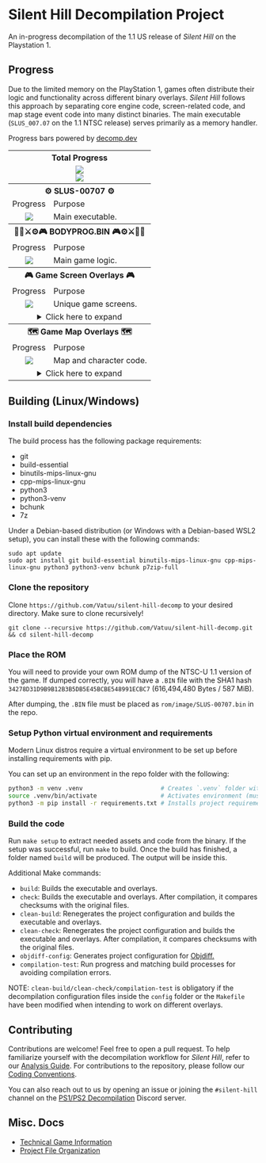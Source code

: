 # Silent Hill Decompilation Project

An in-progress decompilation of the 1.1 US release of *Silent Hill* on the Playstation 1.

## Progress
Due to the limited memory on the PlayStation 1, games often distribute their logic and functionality across different binary overlays. *Silent Hill* follows this approach by separating core engine code, screen-related code, and map stage event code into many distinct binaries. The main executable (`SLUS_007.07` on the 1.1 NTSC release) serves primarily as a memory handler.

Progress bars powered by [decomp.dev](https://decomp.dev)

<table align=center>
    <tbody>
        <tr>
            <th colspan=3>Total Progress</th>
        </tr>
        <tr>
            <td colspan=3 align=center><a href="https://decomp.dev/Vatuu/silent-hill-decomp"><img src="https://decomp.dev/Vatuu/silent-hill-decomp.svg?mode=shield&measure=matched_code_percent"/></a><br/><a href="https://decomp.dev/Vatuu/silent-hill-decomp"><img src="https://decomp.dev/Vatuu/silent-hill-decomp.svg?mode=shield&label=Silent+Hill+%28Fuzzy+Match%29&measure=fuzzy_match_percent"/></a></td>
        </tr>
        <tr>
            <th colspan=3>⚙ SLUS-00707 ⚙</th>
        </tr>
        <tr>
            <td>Progress</td>
            <td colspan=2>Purpose</td>
        </tr>
        <tr>
            <td align=center><a href="https://decomp.dev/Vatuu/silent-hill-decomp?category=main"><img src="https://decomp.dev/Vatuu/silent-hill-decomp.svg?mode=shield&category=main&measure=fuzzy_match_percent"/></a></td>
            <td colspan=2>Main executable.</td>
        </tr>
        <tr>
            <th colspan=3>🧟‍♂️⚔⚙🎮 BODYPROG.BIN 🎮⚙⚔🧟‍♂️</th>
        </tr>
        <tr>
            <td>Progress</td>
            <td colspan=2>Purpose</td>
        </tr>
        <tr>
            <td align=center><a href="https://decomp.dev/Vatuu/silent-hill-decomp?category=engine"><img src="https://decomp.dev/Vatuu/silent-hill-decomp.svg?mode=shield&category=engine&measure=fuzzy_match_percent"/></a></td>
            <td colspan=2>Main game logic.</td>
        </tr>
        <tr>
            <th colspan=3>🎮 Game Screen Overlays 🎮</th>
        </tr>
        <tr>
            <td>Progress</td>
            <td colspan=2>Purpose</td>
        </tr>
        <tr>
            <td align=center><a href="https://decomp.dev/Vatuu/silent-hill-decomp?category=screen"><img src="https://decomp.dev/Vatuu/silent-hill-decomp.svg?mode=shield&measure=fuzzy_match&category=screen&color=rgb(255,215,0)"/></a></td>
            <td colspan=2>Unique game screens.</td>
        </tr>
        <tr>
            <td colspan=3 align=center>
<details>
<summary>Click here to expand</summary>
<!-- Github incorrectly parses it if it's indented... -->
<table>
    <tbody>
        <tr>
          <th colspan=3>👨‍💼 B_KONAMI.BIN 👨‍💼</th>
        </tr>
        <tr>
            <td>Progress</td>
            <td>Purpose</td>
            <td>Note</td>
        </tr>
        <tr>
            <td align=center><a href="https://decomp.dev/Vatuu/silent-hill-decomp?category=screen.b_konami"><img src="https://decomp.dev/Vatuu/silent-hill-decomp.svg?mode=shield&measure=fuzzy_match&category=screen.b_konami&label=B_KONAMI&color=rgb(255,215,0)"/></a></td>
            <td>Boot screen logic.</td>
            <td><a href="https://github.com/Vatuu/silent-hill-decomp/commit/349b284d61a6901df3b96b99a612a66653d97238">First fully decompiled and matching overlay!</a></td>
        </tr>
        <tr>
          <th colspan=3>🎞 STREAM.BIN 🎞</th>
        </tr>
        <tr>
            <td>Progress</td>
            <td>Purpose</td>
            <td>Note</td>
        </tr>
        <tr>
            <td align=center><a href="https://decomp.dev/Vatuu/silent-hill-decomp?category=screen.stream"><img src="https://decomp.dev/Vatuu/silent-hill-decomp.svg?mode=shield&measure=fuzzy_match&category=screen.stream&label=STREAM&color=rgb(255,215,0)"/></a></td>
            <td>Full motion videos stream logic.</td>
            <td><a href="https://github.com/Vatuu/silent-hill-decomp/commit/d2541f2c10667860048a6bd17bc39bbd87280d47">Third fully decompiled and matching overlay!</a></td>
        </tr>
        <tr>
          <th colspan=3>💾 SAVELOAD.BIN 💾</th>
        </tr>
        <tr>
            <td>Progress</td>
            <td>Purpose</td>
            <td>Note</td>
        <tr>
            <td align=center><a href="https://decomp.dev/Vatuu/silent-hill-decomp?category=screen.saveload"><img src="https://decomp.dev/Vatuu/silent-hill-decomp.svg?mode=shield&measure=fuzzy_match&category=screen.saveload&label=SAVELOAD&color=rgb(255,215,0)"/></a></td>
            <td>Save and load screen logic.</td>
            <td><a href="https://github.com/Vatuu/silent-hill-decomp/commit/f72646453302f8c84933decf1326c9b9ebd3d622">Fourth fully decompiled and matching overlay!</a></td>
        </tr>
        <tr>
          <th colspan=3>📜 STF_ROLL.BIN 📜</th>
        </tr>
        <tr>
            <td>Progress</td>
            <td>Purpose</td>
            <td>Note</td>
        </tr>
        <tr>
            <td align=center><a href="https://decomp.dev/Vatuu/silent-hill-decomp?category=screen.credits"><img src="https://decomp.dev/Vatuu/silent-hill-decomp.svg?mode=shield&measure=fuzzy_match&category=screen.credits&label=CREDITS&color=rgb(255,215,0)"/></a></td>
            <td>Credits roll logic.</td>
            <td><a href="https://github.com/Vatuu/silent-hill-decomp/commit/701c1223daa79fa6317ee4d09d54ff3d99112abc">Second fully decompiled and matching overlay!</a></td>
        </tr>
        <tr>
          <th colspan=3>🛠 OPTION.BIN 🛠</th>
        </tr>
        <tr>
            <td>Progress</td>
            <td>Purpose</td>
            <td>Note</td>
        </tr>
            <td align=center><a href="https://decomp.dev/Vatuu/silent-hill-decomp?category=screen.options"><img src="https://decomp.dev/Vatuu/silent-hill-decomp.svg?mode=shield&measure=fuzzy_match&category=screen.options&label=OPTIONS&color=rgb(255,215,0)"/></a></td>
            <td>Options screen logic.</td>
            <td><a href="https://github.com/Vatuu/silent-hill-decomp/commit/a7ab294077dab8104a18ddacb8e567c23eaf0efe">Fifth fully decompiled and matching overlay!</a></td>
        </tr>
      </tbody>
    </table>
</details>
</td>
          <tr>
            <th colspan=3>🗺 Game Map Overlays 🗺</th>
          </tr>
          <tr>
            <td>Progress</td>
            <td colspan=2>Purpose</td>
          </tr>
          <tr>
            <td align=center><a href="https://decomp.dev/Vatuu/silent-hill-decomp?category=map"><img src="https://decomp.dev/Vatuu/silent-hill-decomp.svg?mode=shield&measure=fuzzy_match&category=map"/></a></td>
            <td colspan=2>Map and character code.</td>
          </tr>
          <tr>
            <td colspan=3 align=center>
<details>
<summary>Click here to expand</summary>
<!-- Github incorrectly parses it if it's indented... -->
<table>
    <tbody>
        <tr>
          <th colspan=3>🏙 MAP0 🏙</th>
        </tr>
        <tr>
            <td>Progress</td>
            <td colspan=2>Location</td>
        </tr>
        <tr>
            <td align=center><a href="https://decomp.dev/Vatuu/silent-hill-decomp?category=map.map0_s00"><img src="https://decomp.dev/Vatuu/silent-hill-decomp.svg?mode=shield&color=%23003cc7&measure=fuzzy_match&category=map.map0_s00&label=MAP0_S00"/></a></td>
            <td colspan=2>Old Silent Hill.</td>
        </tr>
        <tr>
            <td align=center><a href="https://decomp.dev/Vatuu/silent-hill-decomp?category=map.map0_s01"><img src="https://decomp.dev/Vatuu/silent-hill-decomp.svg?mode=shield&color=%23003cc7&measure=fuzzy_match&category=map.map0_s01&label=MAP0_S01"/></a></td>
            <td colspan=2>Cafe in Old Silent Hill.</td>
        </tr>
        <tr>
            <td align=center><a href="https://decomp.dev/Vatuu/silent-hill-decomp?category=map.map0_s02"><img src="https://decomp.dev/Vatuu/silent-hill-decomp.svg?mode=shield&color=%23003cc7&measure=fuzzy_match&category=map.map0_s02&label=MAP0_S02"/></a></td>
            <td colspan=2>Bonus unlockable areas in Old Silent Hill.</td>
        </tr>
        <tr>
          <th colspan=3>🏫 MAP1 🏫</th>
        </tr>
        <tr>
            <td>Progress</td>
            <td colspan=2>Location</td>
        </tr>
        <tr>
            <td align=center><a href="https://decomp.dev/Vatuu/silent-hill-decomp?category=map.map1_s00"><img src="https://decomp.dev/Vatuu/silent-hill-decomp.svg?mode=shield&measure=fuzzy_match&category=map.map1_s00&label=MAP1_S00"/></a></td>
            <td colspan=2>School first floor, courtyard, and basement.</td>
        <tr>
            <td align=center><a href="https://decomp.dev/Vatuu/silent-hill-decomp?category=map.map1_s01"><img src="https://decomp.dev/Vatuu/silent-hill-decomp.svg?mode=shield&measure=fuzzy_match&category=map.map1_s01&label=MAP1_S01"/></a></td>
            <td colspan=2>School second floor.</td>
        </tr>
        <tr>
            <td align=center><a href="https://decomp.dev/Vatuu/silent-hill-decomp?category=map.map1_s02"><img src="https://decomp.dev/Vatuu/silent-hill-decomp.svg?mode=shield&measure=fuzzy_match&category=map.map1_s02&label=MAP1_S02"/></a></td>
            <td colspan=2>School first floor and courtyard in Otherworld.</td>
        </tr>
        <tr>
            <td align=center><a href="https://decomp.dev/Vatuu/silent-hill-decomp?category=map.map1_s03"><img src="https://decomp.dev/Vatuu/silent-hill-decomp.svg?mode=shield&measure=fuzzy_match&category=map.map1_s03&label=MAP1_S03"/></a></td>
            <td colspan=2>School second floor and school roof in Otherworld.</td>
        </tr>
        <tr>
            <td align=center><a href="https://decomp.dev/Vatuu/silent-hill-decomp?category=map.map1_s04"><img src="https://decomp.dev/Vatuu/silent-hill-decomp.svg?mode=shield&measure=fuzzy_match&category=map.map1_s04&label=MAP1_S04&color=rgb(255,215,0)"/></a></td>
            <td>Unused <a href="https://github.com/Vatuu/silent-hill-decomp/issues/335#issuecomment-3393749791">(Click here for more information)</a></td>
			<td><a href="https://github.com/Vatuu/silent-hill-decomp/commit/c24f6f392e14eb4dbeac7fb0f0975f91a6539cb4">First fully decompiled and matching</br>map overlay!</a></td>
        </tr>
        <tr>
            <td align=center><a href="https://decomp.dev/Vatuu/silent-hill-decomp?category=map.map1_s05"><img src="https://decomp.dev/Vatuu/silent-hill-decomp.svg?mode=shield&measure=fuzzy_match&category=map.map1_s05&label=MAP1_S05"/></a></td>
            <td colspan=2>School boss fight.</td>
        </tr>
        <tr>
            <td align=center><a href="https://decomp.dev/Vatuu/silent-hill-decomp?category=map.map1_s06"><img src="https://decomp.dev/Vatuu/silent-hill-decomp.svg?mode=shield&measure=fuzzy_match&category=map.map1_s06&label=MAP1_S06"/></a></td>
            <td colspan=2>School first floor and basement after the boss fight.</td>
        </tr>
        <tr>
          <th colspan=3>🏙 MAP2 🏙</th>
        </tr>
        <tr>
            <td>Progress</td>
            <td colspan=2>Location</td>
        </tr>
        <tr>
            <td align=center><a href="https://decomp.dev/Vatuu/silent-hill-decomp?category=map.map2_s00"><img src="https://decomp.dev/Vatuu/silent-hill-decomp.svg?mode=shield&color=%23003cc7&measure=fuzzy_match&category=map.map2_s00&label=MAP2_S00"/></a></td>
            <td colspan=2>Old Silent Hill.</td>
        </tr>
        <tr>
            <td align=center><a href="https://decomp.dev/Vatuu/silent-hill-decomp?category=map.map2_s01"><img src="https://decomp.dev/Vatuu/silent-hill-decomp.svg?mode=shield&measure=fuzzy_match&category=map.map2_s01&label=MAP2_S01&color=rgb(255,215,0)"/></a></td>
            <td>Church.</td>
			<td><a href="https://github.com/Vatuu/silent-hill-decomp/commit/5921aa73fb75645a75ae9c6fa0fdc30a0e4d58b2">Third fully decompiled and matching</br>map overlay!</a></td>
        </tr>
        <tr>
            <td align=center><a href="https://decomp.dev/Vatuu/silent-hill-decomp?category=map.map2_s02"><img src="https://decomp.dev/Vatuu/silent-hill-decomp.svg?mode=shield&color=%23003cc7&measure=fuzzy_match&category=map.map2_s02&label=MAP2_S02"/></a></td>
            <td colspan=2>Central Silent Hill.</td>
        </tr>
            <td align=center><a href="https://decomp.dev/Vatuu/silent-hill-decomp?category=map.map2_s03"><img src="https://decomp.dev/Vatuu/silent-hill-decomp.svg?mode=shield&measure=fuzzy_match&category=map.map2_s03&label=MAP2_S03&color=rgb(255,215,0)"/></a></td>
            <td>Unused <a href="https://github.com/Vatuu/silent-hill-decomp/issues/335#issuecomment-3393749791">(Click here for more information)</a></td>
			<td><a href="https://github.com/Vatuu/silent-hill-decomp/commit/bce45a64f45e2b561b4f0e675a7bda9bfe805dbf">Second fully decompiled and matching</br>map overlay!</a></td>
        <tr>
            <td align=center><a href="https://decomp.dev/Vatuu/silent-hill-decomp?category=map.map2_s04"><img src="https://decomp.dev/Vatuu/silent-hill-decomp.svg?mode=shield&measure=fuzzy_match&category=map.map2_s04&label=MAP2_S04&color=rgb(255,215,0)"/></a></td>
            <td>Police station in Central Silent Hill.</td>
			<td><a href="https://github.com/Vatuu/silent-hill-decomp/commit/d7d655dfb59dc39328e7b14cae290b30ac0e992b">Fourth fully decompiled and matching</br>map overlay!</a></td>
        </tr>
        <tr>
          <th colspan=3>🏥 MAP3 🏥</th>
        </tr>
        <tr>
            <td>Progress</td>
            <td colspan=2>Location</td>
        </tr>
        <tr>
            <td align=center><a href="https://decomp.dev/Vatuu/silent-hill-decomp?category=map.map3_s00"><img src="https://decomp.dev/Vatuu/silent-hill-decomp.svg?mode=shield&measure=fuzzy_match&category=map.map3_s00&label=MAP3_S00"/></a></td>
            <td colspan=2>Hospital beginning. Ends after meeting with Kaufmann.</td>
        </tr>
        <tr>
            <td align=center><a href="https://decomp.dev/Vatuu/silent-hill-decomp?category=map.map3_s01"><img src="https://decomp.dev/Vatuu/silent-hill-decomp.svg?mode=shield&measure=fuzzy_match&category=map.map3_s01&label=MAP3_S01"/></a></td>
            <td colspan=2>Hospital 1st and basement floors after meeting with Kaufmann.</td>
        </tr>
        <tr>
            <td align=center><a href="https://decomp.dev/Vatuu/silent-hill-decomp?category=map.map3_s02"><img src="https://decomp.dev/Vatuu/silent-hill-decomp.svg?mode=shield&measure=fuzzy_match&category=map.map3_s02&label=MAP3_S02"/></a></td>
            <td colspan=2>Green Lion Antique Shop cutscene in the Hospital.</td>
        </tr>
        <tr>
            <td align=center><a href="https://decomp.dev/Vatuu/silent-hill-decomp?category=map.map3_s03"><img src="https://decomp.dev/Vatuu/silent-hill-decomp.svg?mode=shield&measure=fuzzy_match&category=map.map3_s03&label=MAP3_S03"/></a></td>
            <td colspan=2>Hospital third and second floor in Otherworld.</td>
        </tr>
        <tr>
            <td align=center><a href="https://decomp.dev/Vatuu/silent-hill-decomp?category=map.map3_s04"><img src="https://decomp.dev/Vatuu/silent-hill-decomp.svg?mode=shield&measure=fuzzy_match&category=map.map3_s04&label=MAP3_S04"/></a></td>
            <td colspan=2>Hospital first floor in Otherworld.</td>
        </tr>
        <tr>
            <td align=center><a href="https://decomp.dev/Vatuu/silent-hill-decomp?category=map.map3_s05"><img src="https://decomp.dev/Vatuu/silent-hill-decomp.svg?mode=shield&measure=fuzzy_match&category=map.map3_s05&label=MAP3_S05"/></a></td>
            <td colspan=2>Hospital basement in Otherworld.</td>
        </tr>
        <tr>
            <td align=center><a href="https://decomp.dev/Vatuu/silent-hill-decomp?category=map.map3_s06"><img src="https://decomp.dev/Vatuu/silent-hill-decomp.svg?mode=shield&measure=fuzzy_match&category=map.map3_s06&label=MAP3_S06"/></a></td>
            <td colspan=2>Hospital first floor after the Otherworld section.</td>
        </tr>
        <tr>
          <th colspan=3>🏙 MAP4 🏙</th>
        </tr>
        <tr>
            <td>Progress</td>
            <td colspan=2>Location</td>
        </tr>
        <tr>
            <td align=center><a href="https://decomp.dev/Vatuu/silent-hill-decomp?category=map.map4_s00"><img src="https://decomp.dev/Vatuu/silent-hill-decomp.svg?mode=shield&color=%23003cc7&measure=fuzzy_match&category=map.map4_s00&label=MAP4_S00"/></a></td>
            <td colspan=2>Unused <a href="https://github.com/Vatuu/silent-hill-decomp/issues/335#issuecomment-3393749791">(Click here for more information)</a></td>
        </tr>
        <tr>
            <td align=center><a href="https://decomp.dev/Vatuu/silent-hill-decomp?category=map.map4_s01"><img src="https://decomp.dev/Vatuu/silent-hill-decomp.svg?mode=shield&color=%23003cc7&measure=fuzzy_match&category=map.map4_s01&label=MAP4_S01"/></a></td>
            <td colspan=2>Green Lion Antique Shop in Central Silent Hill and Otherworld.</td>
        </tr>
        <tr>
            <td align=center><a href="https://decomp.dev/Vatuu/silent-hill-decomp?category=map.map4_s02"><img src="https://decomp.dev/Vatuu/silent-hill-decomp.svg?mode=shield&color=%23003cc7&measure=fuzzy_match&category=map.map4_s02&label=MAP4_S02"/></a></td>
            <td colspan=2>Central Silent Hill in Otherworld.</td>
        </tr>
        <tr>
            <td align=center><a href="https://decomp.dev/Vatuu/silent-hill-decomp?category=map.map4_s03"><img src="https://decomp.dev/Vatuu/silent-hill-decomp.svg?mode=shield&color=%23003cc7&measure=fuzzy_match&category=map.map4_s03&label=MAP4_S03"/></a></td>
            <td colspan=2>Mall and boss fight.</td>
        </tr>
        <tr>
            <td align=center><a href="https://decomp.dev/Vatuu/silent-hill-decomp?category=map.map4_s04"><img src="https://decomp.dev/Vatuu/silent-hill-decomp.svg?mode=shield&color=%23003cc7&measure=fuzzy_match&category=map.map4_s04&label=MAP4_S04"/></a></td>
            <td>Hospital First Floor.</td>
            <td>Cutscene with Lisa after finding the<br/>altar in the Green Lion Antique Shop<br/>and meeting Lisa again after the mall<br/>boss fight.</td>
        </tr>
        <tr>
            <td align=center><a href="https://decomp.dev/Vatuu/silent-hill-decomp?category=map.map4_s05"><img src="https://decomp.dev/Vatuu/silent-hill-decomp.svg?mode=shield&color=%23003cc7&measure=fuzzy_match&category=map.map4_s05&label=MAP4_S05"/></a></td>
            <td colspan=2>Central Silent Hill Floatstinger boss fight in Otherworld.</td>
        </tr>
        <tr>
            <td align=center><a href="https://decomp.dev/Vatuu/silent-hill-decomp?category=map.map4_s06"><img src="https://decomp.dev/Vatuu/silent-hill-decomp.svg?mode=shield&color=%23003cc7&measure=fuzzy_match&category=map.map4_s06&label=MAP4_S06"/></a></td>
            <td colspan=2>Unused <a href="https://github.com/Vatuu/silent-hill-decomp/issues/335#issuecomment-3393749791">(Click here for more information)</a></td>
        </tr>
        <tr>
          <th colspan=3>🏙🍹 MAP5 🍹🏙</th>
        <tr>
            <td align=center><a href="https://decomp.dev/Vatuu/silent-hill-decomp?category=map.map5_s00"><img src="https://decomp.dev/Vatuu/silent-hill-decomp.svg?mode=shield&measure=fuzzy_match&category=map.map5_s00&label=MAP5_S00"/></a></td>
            <td colspan=2>Sewers lower and upper levels.</td>
        </tr>
        <tr>
            <td align=center><a href="https://decomp.dev/Vatuu/silent-hill-decomp?category=map.map5_s01"><img src="https://decomp.dev/Vatuu/silent-hill-decomp.svg?mode=shield&measure=fuzzy_match&category=map.map5_s01&label=MAP5_S01"/></a></td>
            <td colspan=2>Silent Hill Resort Area.</td>
        </tr>
        <tr>
            <td align=center><a href="https://decomp.dev/Vatuu/silent-hill-decomp?category=map.map5_s02"><img src="https://decomp.dev/Vatuu/silent-hill-decomp.svg?mode=shield&measure=fuzzy_match&category=map.map5_s02&label=MAP5_S02"/></a></td>
            <td colspan=2>Annie's Bar and Indian Runner in Resort Area.</td>
        </tr>
        <tr>
            <td align=center><a href="https://decomp.dev/Vatuu/silent-hill-decomp?category=map.map5_s03"><img src="https://decomp.dev/Vatuu/silent-hill-decomp.svg?mode=shield&measure=fuzzy_match&category=map.map5_s03&label=MAP5_S03"/></a></td>
            <td colspan=2>Norman's Motel in Resort Area.</td>
        </tr>
        <tr>
          <th colspan=3>🏙🍹🔥 MAP6 🔥🍹🏙</th>
        </tr>
        <tr>
            <td align=center><a href="https://decomp.dev/Vatuu/silent-hill-decomp?category=map.map6_s00"><img src="https://decomp.dev/Vatuu/silent-hill-decomp.svg?mode=shield&color=%23003cc7&measure=fuzzy_match&category=map.map6_s00&label=MAP6_S00"/></a></td>
            <td colspan=2>Silent Hill Resort Area in Otherworld.</td>
        </tr>
        <tr>
            <td align=center><a href="https://decomp.dev/Vatuu/silent-hill-decomp?category=map.map6_s01"><img src="https://decomp.dev/Vatuu/silent-hill-decomp.svg?mode=shield&color=%23003cc7&measure=fuzzy_match&category=map.map6_s01&label=MAP6_S01"/></a></td>
            <td colspan=2>Boat at Lakeside Pier.</td>
        </tr>
        <tr>
            <td align=center><a href="https://decomp.dev/Vatuu/silent-hill-decomp?category=map.map6_s02"><img src="https://decomp.dev/Vatuu/silent-hill-decomp.svg?mode=shield&color=%23003cc7&measure=fuzzy_match&category=map.map6_s02&label=MAP6_S02"/></a></td>
            <td colspan=2>Lakeside Pier and Lighthouse.</td>
        </tr>
        <tr>
            <td align=center><a href="https://decomp.dev/Vatuu/silent-hill-decomp?category=map.map6_s03"><img src="https://decomp.dev/Vatuu/silent-hill-decomp.svg?mode=shield&color=%23003cc7&measure=fuzzy_match&category=map.map6_s03&label=MAP6_S03"/></a></td>
            <td colspan=2>Sewer connecting to Lakeside Amusement Park.</td>
        </tr>
        <tr>
            <td align=center><a href="https://decomp.dev/Vatuu/silent-hill-decomp?category=map.map6_s04"><img src="https://decomp.dev/Vatuu/silent-hill-decomp.svg?mode=shield&color=%23003cc7&measure=fuzzy_match&category=map.map6_s04&label=MAP6_S04"/></a></td>
            <td colspan=2>Cybil boss fight and cutscene of Dahlia kidnapping Alessa.</td>
        </tr>
        <tr>
            <td align=center><a href="https://decomp.dev/Vatuu/silent-hill-decomp?category=map.map6_s05"><img src="https://decomp.dev/Vatuu/silent-hill-decomp.svg?mode=shield&color=%23003cc7&measure=fuzzy_match&category=map.map6_s05&label=MAP6_S05"/></a></td>
            <td colspan=2>Unused <a href="https://github.com/Vatuu/silent-hill-decomp/issues/335#issuecomment-3393749791">(Click here for more information)</a></td>
        </tr>
        <tr>
          <th colspan=3>❔🏥 MAP7 🏥❔</th>
        </tr>
        <tr>
            <td>Progress</td>
            <td colspan=2>Location</td>
        </tr>
        <tr>
            <td align=center><a href="https://decomp.dev/Vatuu/silent-hill-decomp?category=map.map7_s00"><img src="https://decomp.dev/Vatuu/silent-hill-decomp.svg?mode=shield&measure=fuzzy_match&category=map.map7_s00&label=MAP7_S00"/></a></td>
            <td colspan=2>Hospital first floor in Nowhere and Lisa cutscene.</td>
        </tr>
        <tr>
            <td align=center><a href="https://decomp.dev/Vatuu/silent-hill-decomp?category=map.map7_s01"><img src="https://decomp.dev/Vatuu/silent-hill-decomp.svg?mode=shield&measure=fuzzy_match&category=map.map7_s01&label=MAP7_S01"/></a></td>
            <td>Unknown</td>
            <td>Unknown parts of Nowhere.</td>
        </tr>
        <tr>
            <td align=center><a href="https://decomp.dev/Vatuu/silent-hill-decomp?category=map.map7_s02"><img src="https://decomp.dev/Vatuu/silent-hill-decomp.svg?mode=shield&measure=fuzzy_match&category=map.map7_s02&label=MAP7_S02"/></a></td>
            <td>Unknown</td>
            <td>Unknown parts of Nowhere, contains the<br/>cutscene where Alessa struggles against<br/>Dahlia.</td>
        </tr>
        <tr>
            <td align=center><a href="https://decomp.dev/Vatuu/silent-hill-decomp?category=map.map7_s03"><img src="https://decomp.dev/Vatuu/silent-hill-decomp.svg?mode=shield&measure=fuzzy_match&category=map.map7_s03&label=MAP7_S03"/></a></td>
            <td colspan=2>Final boss fight.</td>
        </tr>
      </tbody>
    </table>
</details>
</td>
    </tbody>
</table>

## Building (Linux/Windows)

### Install build dependencies
The build process has the following package requirements:
- git
- build-essential
- binutils-mips-linux-gnu
- cpp-mips-linux-gnu
- python3
- python3-venv
- bchunk
- 7z

Under a Debian-based distribution (or Windows with a Debian-based WSL2 setup), you can install these with the following commands:
```
sudo apt update
sudo apt install git build-essential binutils-mips-linux-gnu cpp-mips-linux-gnu python3 python3-venv bchunk p7zip-full
```

### Clone the repository
Clone `https://github.com/Vatuu/silent-hill-decomp` to your desired directory. Make sure to clone recursively!
```
git clone --recursive https://github.com/Vatuu/silent-hill-decomp.git && cd silent-hill-decomp
```

### Place the ROM
You will need to provide your own ROM dump of the NTSC-U 1.1 version of the game. If dumped correctly, you will have a `.BIN` file with the SHA1 hash `34278D31D9B9B12B3B5DB5E45BCBE548991ECBC7` (616,494,480 Bytes / 587 MiB).

After dumping, the `.BIN` file must be placed as `rom/image/SLUS-00707.bin` in the repo.

### Setup Python virtual environment and requirements
Modern Linux distros require a virtual environment to be set up before installing requirements with pip.

You can set up an environment in the repo folder with the following:
```bash
python3 -m venv .venv                      # Creates `.venv` folder with environment.
source .venv/bin/activate                  # Activates environment (must be run in every new terminal session).
python3 -m pip install -r requirements.txt # Installs project requirements from `requirements.txt`.
```

### Build the code
Run `make setup` to extract needed assets and code from the binary.
If the setup was successful, run `make` to build.
Once the build has finished, a folder named `build` will be produced. The output will be inside this.

Additional Make commands:
* `build`: Builds the executable and overlays.
* `check`: Builds the executable and overlays. After compilation, it compares checksums with the original files.
* `clean-build`: Renegerates the project configuration and builds the executable and overlays.
* `clean-check`: Renegerates the project configuration and builds the executable and overlays. After compilation, it compares checksums with the original files.
* `objdiff-config`: Generates project configuration for [Objdiff.](https://github.com/encounter/objdiff)
* `compilation-test`: Run progress and matching build processes for avoiding compilation errors.

NOTE: `clean-build/clean-check/compilation-test` is obligatory if the decompilation configuration files inside the `config` folder or the `Makefile` have been modified when intending to work on different overlays.

## Contributing
Contributions are welcome! Feel free to open a pull request. To help familiarize yourself with the decompilation workflow for *Silent Hill*, refer to our [Analysis Guide](https://github.com/Vatuu/silent-hill-decomp/blob/master/docs/Analysis%20Guide.md). For contributions to the repository, please follow our [Coding Conventions](https://github.com/Vatuu/silent-hill-decomp/blob/master/docs/Coding%20Conventions.md).

You can also reach out to us by opening an issue or joining the `#silent-hill` channel on the [PS1/PS2 Decompilation](https://discord.gg/VwCPdfbxgm) Discord server.

## Misc. Docs
* [Technical Game Information](https://github.com/Vatuu/silent-hill-decomp/blob/master/docs/Game%20Information.md)
* [Project File Organization](https://github.com/Vatuu/silent-hill-decomp/blob/master/docs/Organization.md)

